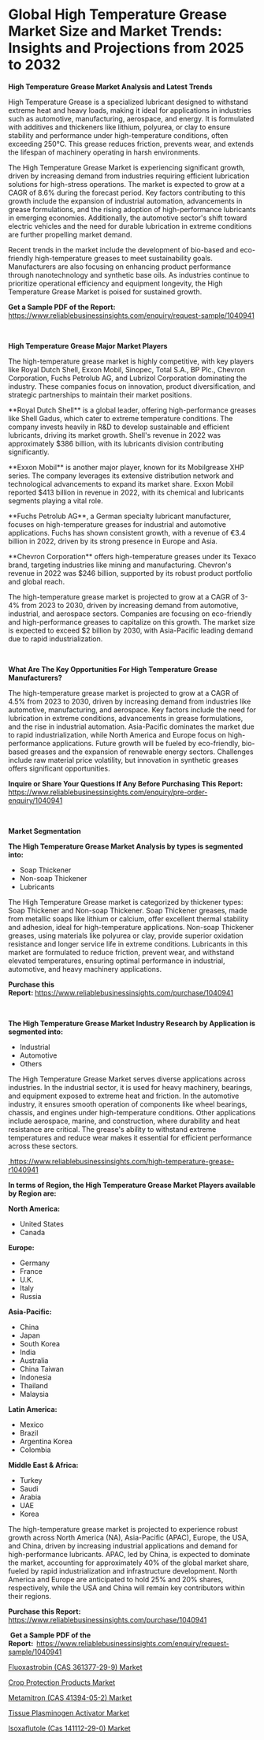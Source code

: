 <p><h1>Global High Temperature Grease Market Size and Market Trends: Insights and Projections from 2025 to 2032</h1></p><p><strong>High Temperature Grease Market Analysis and Latest Trends</strong></p>
<p><p>High Temperature Grease is a specialized lubricant designed to withstand extreme heat and heavy loads, making it ideal for applications in industries such as automotive, manufacturing, aerospace, and energy. It is formulated with additives and thickeners like lithium, polyurea, or clay to ensure stability and performance under high-temperature conditions, often exceeding 250°C. This grease reduces friction, prevents wear, and extends the lifespan of machinery operating in harsh environments.</p><p>The High Temperature Grease Market is experiencing significant growth, driven by increasing demand from industries requiring efficient lubrication solutions for high-stress operations. The market is expected to grow at a CAGR of 8.6% during the forecast period. Key factors contributing to this growth include the expansion of industrial automation, advancements in grease formulations, and the rising adoption of high-performance lubricants in emerging economies. Additionally, the automotive sector's shift toward electric vehicles and the need for durable lubrication in extreme conditions are further propelling market demand.</p><p>Recent trends in the market include the development of bio-based and eco-friendly high-temperature greases to meet sustainability goals. Manufacturers are also focusing on enhancing product performance through nanotechnology and synthetic base oils. As industries continue to prioritize operational efficiency and equipment longevity, the High Temperature Grease Market is poised for sustained growth.</p></p>
<p><strong>Get a Sample PDF of the Report:&nbsp;</strong> <a href="https://www.reliablebusinessinsights.com/enquiry/request-sample/1040941?utm_campaign=2197&utm_medium=2&utm_source=Github&utm_content=ia&utm_term=25012025&utm_id=high-temperature-grease">https://www.reliablebusinessinsights.com/enquiry/request-sample/1040941</a></p>
<p>&nbsp;</p>
<p><strong>High Temperature Grease Major Market Players</strong></p>
<p><p>The high-temperature grease market is highly competitive, with key players like Royal Dutch Shell, Exxon Mobil, Sinopec, Total S.A., BP Plc., Chevron Corporation, Fuchs Petrolub AG, and Lubrizol Corporation dominating the industry. These companies focus on innovation, product diversification, and strategic partnerships to maintain their market positions.</p><p>**Royal Dutch Shell** is a global leader, offering high-performance greases like Shell Gadus, which cater to extreme temperature conditions. The company invests heavily in R&D to develop sustainable and efficient lubricants, driving its market growth. Shell's revenue in 2022 was approximately $386 billion, with its lubricants division contributing significantly.</p><p>**Exxon Mobil** is another major player, known for its Mobilgrease XHP series. The company leverages its extensive distribution network and technological advancements to expand its market share. Exxon Mobil reported $413 billion in revenue in 2022, with its chemical and lubricants segments playing a vital role.</p><p>**Fuchs Petrolub AG**, a German specialty lubricant manufacturer, focuses on high-temperature greases for industrial and automotive applications. Fuchs has shown consistent growth, with a revenue of €3.4 billion in 2022, driven by its strong presence in Europe and Asia.</p><p>**Chevron Corporation** offers high-temperature greases under its Texaco brand, targeting industries like mining and manufacturing. Chevron's revenue in 2022 was $246 billion, supported by its robust product portfolio and global reach.</p><p>The high-temperature grease market is projected to grow at a CAGR of 3-4% from 2023 to 2030, driven by increasing demand from automotive, industrial, and aerospace sectors. Companies are focusing on eco-friendly and high-performance greases to capitalize on this growth. The market size is expected to exceed $2 billion by 2030, with Asia-Pacific leading demand due to rapid industrialization.</p></p>
<p>&nbsp;</p>
<p><strong>What Are The Key Opportunities For High Temperature Grease Manufacturers?</strong></p>
<p><p>The high-temperature grease market is projected to grow at a CAGR of 4.5% from 2023 to 2030, driven by increasing demand from industries like automotive, manufacturing, and aerospace. Key factors include the need for lubrication in extreme conditions, advancements in grease formulations, and the rise in industrial automation. Asia-Pacific dominates the market due to rapid industrialization, while North America and Europe focus on high-performance applications. Future growth will be fueled by eco-friendly, bio-based greases and the expansion of renewable energy sectors. Challenges include raw material price volatility, but innovation in synthetic greases offers significant opportunities.</p></p>
<p><strong>Inquire or Share Your Questions If Any Before Purchasing This Report:</strong> <a href="https://www.reliablebusinessinsights.com/enquiry/pre-order-enquiry/1040941?utm_campaign=2197&utm_medium=2&utm_source=Github&utm_content=ia&utm_term=25012025&utm_id=high-temperature-grease">https://www.reliablebusinessinsights.com/enquiry/pre-order-enquiry/1040941</a></p>
<p>&nbsp;</p>
<p><strong>Market Segmentation</strong></p>
<p><strong>The High Temperature Grease Market Analysis by types is segmented into:</strong></p>
<p><ul><li>Soap Thickener</li><li>Non-soap Thickener</li><li>Lubricants</li></ul></p>
<p><p>The High Temperature Grease market is categorized by thickener types: Soap Thickener and Non-soap Thickener. Soap Thickener greases, made from metallic soaps like lithium or calcium, offer excellent thermal stability and adhesion, ideal for high-temperature applications. Non-soap Thickener greases, using materials like polyurea or clay, provide superior oxidation resistance and longer service life in extreme conditions. Lubricants in this market are formulated to reduce friction, prevent wear, and withstand elevated temperatures, ensuring optimal performance in industrial, automotive, and heavy machinery applications.</p></p>
<p><strong>Purchase this Report:&nbsp;</strong><a href="https://www.reliablebusinessinsights.com/purchase/1040941?utm_campaign=2197&utm_medium=2&utm_source=Github&utm_content=ia&utm_term=25012025&utm_id=high-temperature-grease">https://www.reliablebusinessinsights.com/purchase/1040941</a></p>
<p>&nbsp;</p>
<p><strong>The High Temperature Grease Market Industry Research by Application is segmented into:</strong></p>
<p><ul><li>Industrial</li><li>Automotive</li><li>Others</li></ul></p>
<p><p>The High Temperature Grease Market serves diverse applications across industries. In the industrial sector, it is used for heavy machinery, bearings, and equipment exposed to extreme heat and friction. In the automotive industry, it ensures smooth operation of components like wheel bearings, chassis, and engines under high-temperature conditions. Other applications include aerospace, marine, and construction, where durability and heat resistance are critical. The grease's ability to withstand extreme temperatures and reduce wear makes it essential for efficient performance across these sectors.</p></p>
<p><a href="https://www.reliablebusinessinsights.com/high-temperature-grease-r1040941?utm_campaign=2197&utm_medium=2&utm_source=Github&utm_content=ia&utm_term=25012025&utm_id=high-temperature-grease">&nbsp;https://www.reliablebusinessinsights.com/high-temperature-grease-r1040941</a></p>
<p><strong>In terms of Region, the High Temperature Grease Market Players available by Region are:</strong></p>
<p>
    <p> <strong> North America: </strong>
        <ul>
            <li>United States</li>
            <li>Canada</li>
        </ul>
        </p> 
    <p> <strong> Europe: </strong>
        <ul>
            <li>Germany</li>
            <li>France</li>
            <li>U.K.</li>
            <li>Italy</li>
            <li>Russia</li>
        </ul>
        </p> 
    <p> <strong> Asia-Pacific: </strong>
        <ul>
            <li>China</li>
            <li>Japan</li>
            <li>South Korea</li>
            <li>India</li>
            <li>Australia</li>
            <li>China Taiwan</li>
            <li>Indonesia</li>
            <li>Thailand</li>
            <li>Malaysia</li>
        </ul>
        </p> 
    <p> <strong> Latin America: </strong>
        <ul>
            <li>Mexico</li>
            <li>Brazil</li>
            <li>Argentina Korea</li>
            <li>Colombia</li>
        </ul>
        </p> 
    <p> <strong> Middle East & Africa: </strong>
        <ul>
            <li>Turkey</li>
            <li>Saudi</li>
            <li>Arabia</li>
            <li>UAE</li>
            <li>Korea</li>
        </ul>
    </p>
    </p>
<p><p>The high-temperature grease market is projected to experience robust growth across North America (NA), Asia-Pacific (APAC), Europe, the USA, and China, driven by increasing industrial applications and demand for high-performance lubricants. APAC, led by China, is expected to dominate the market, accounting for approximately 40% of the global market share, fueled by rapid industrialization and infrastructure development. North America and Europe are anticipated to hold 25% and 20% shares, respectively, while the USA and China will remain key contributors within their regions.</p></p>
<p><strong>Purchase this Report: </strong><a href="https://www.reliablebusinessinsights.com/purchase/1040941?utm_campaign=2197&utm_medium=2&utm_source=Github&utm_content=ia&utm_term=25012025&utm_id=high-temperature-grease">https://www.reliablebusinessinsights.com/purchase/1040941</a></p>
<p>&nbsp;<strong>Get a Sample PDF of the Report:&nbsp;&nbsp;</strong><a href="https://www.reliablebusinessinsights.com/enquiry/request-sample/1040941?utm_campaign=2197&utm_medium=2&utm_source=Github&utm_content=ia&utm_term=25012025&utm_id=high-temperature-grease">https://www.reliablebusinessinsights.com/enquiry/request-sample/1040941</a></p>
<p><strong></strong></p>
<p><p><a href="https://www.linkedin.com/pulse/fluoxastrobin-cas-361377-29-9-market-growth-analysis-predicts-lnc2c?utm_campaign=2197&utm_medium=2&utm_source=Github&utm_content=ia&utm_term=25012025&utm_id=high-temperature-grease">Fluoxastrobin (CAS 361377-29-9) Market</a></p><p><a href="https://www.linkedin.com/pulse/understanding-surging-crop-protection-products-market-134-icdde?utm_campaign=2197&utm_medium=2&utm_source=Github&utm_content=ia&utm_term=25012025&utm_id=high-temperature-grease">Crop Protection Products Market</a></p><p><a href="https://www.linkedin.com/pulse/future-revenue-demand-forecast-metamitron-cas-41394-05-2-industry-2pn4c?utm_campaign=2197&utm_medium=2&utm_source=Github&utm_content=ia&utm_term=25012025&utm_id=high-temperature-grease">Metamitron (CAS 41394-05-2) Market</a></p><p><a href="https://www.linkedin.com/pulse/tissue-plasminogen-activator-market-forecasted-from-2025-zxcbe?utm_campaign=2197&utm_medium=2&utm_source=Github&utm_content=ia&utm_term=25012025&utm_id=high-temperature-grease">Tissue Plasminogen Activator Market</a></p><p><a href="https://www.linkedin.com/pulse/detailed-isoxaflutole-cas-141112-29-0-market-study-segmentation-jpgde?utm_campaign=2197&utm_medium=2&utm_source=Github&utm_content=ia&utm_term=25012025&utm_id=high-temperature-grease">Isoxaflutole (Cas 141112-29-0) Market</a></p></p>
